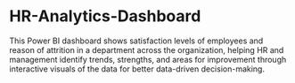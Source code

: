 # HR-Analytics-Dashboard
This Power BI dashboard shows satisfaction levels of employees and reason of attrition in a department across the organization, helping HR and management identify trends, strengths, and areas for improvement through interactive visuals of the data for better data-driven decision-making.
